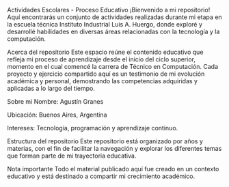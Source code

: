 Actividades Escolares - Proceso Educativo
¡Bienvenido a mi repositorio! Aquí encontrarás un conjunto de actividades realizadas durante mi etapa en la escuela técnica Instituto Industrial Luis A. Huergo, donde exploré y desarrollé habilidades en diversas áreas relacionadas con la tecnología y la computación.

Acerca del repositorio
Este espacio reúne el contenido educativo que refleja mi proceso de aprendizaje desde el inicio del ciclo superior, momento en el cual comencé la carrera de Técnico en Computación. Cada proyecto y ejercicio compartido aquí es un testimonio de mi evolución académica y personal, demostrando las competencias adquiridas y aplicadas a lo largo del tiempo.

Sobre mí
Nombre: Agustín Granes

Ubicación: Buenos Aires, Argentina

Intereses: Tecnología, programación y aprendizaje continuo.

Estructura del repositorio
Este repositorio está organizado por años y materias, con el fin de facilitar la navegación y explorar los diferentes temas que forman parte de mi trayectoria educativa.

Nota importante
Todo el material publicado aquí fue creado en un contexto educativo y está destinado a compartir mi crecimiento académico.
